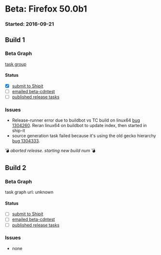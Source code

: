 # Beta: Firefox 50.0b1

### Started: 2016-09-21

## Build 1

### Beta Graph
[task group](https://tools.taskcluster.net/push-inspector/#/WHMAKZHxTL-_jocq0fN92g)


#### Status
- [x] [submit to Shipit](https://wiki.mozilla.org/Release:Release_Automation_on_Mercurial:Starting_a_Release#Submit_to_Ship_It)
- [ ] [emailed beta-cdntest](../how-tos/relpro.md#1-email-drivers-re-release-live-on-test-channel)
- [ ] [published release tasks](../how-tos/relpro.md#3-publish-release)

### Issues
- Release-runner error due to buildbot vs TC build on linux64 [bug 1304260](https://bugzilla.mozilla.org/show_bug.cgi?id=1304260). Reran linux64 on buildbot to update index, then started in ship-it
- source generation task failed because it's using the old gecko hierarchy [bug 1304333](https://bugzilla.mozilla.org/show_bug.cgi?id=1304333).

:bomb: _aborted release. starting new build num_ :bomb:

## Build 2

### Beta Graph
task graph url: unknown


#### Status
- [ ] [submit to Shipit](https://wiki.mozilla.org/Release:Release_Automation_on_Mercurial:Starting_a_Release#Submit_to_Ship_It)
- [ ] [emailed beta-cdntest](../how-tos/relpro.md#1-email-drivers-re-release-live-on-test-channel)
- [ ] [published release tasks](../how-tos/relpro.md#3-publish-release)

### Issues
- none


